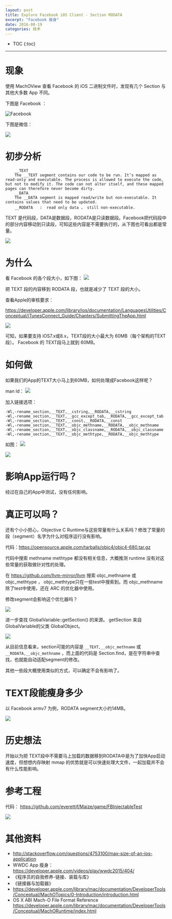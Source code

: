 ```yaml
---
layout: post
title: Explore Facebook iOS Client - Section RODATA
excerpt: "Facebook 瘦身"
date: 2016-08-19
categories: 技术
---
```

 
* TOC
{:toc}
---

# 现象

使用 MachOView 查看 Facebook 的 iOS 二进制文件时，发现有几个 Section 与其他大多数 App 不同。

下图是 Facebook ：

![Facebook](/media/14712760652964.jpg)

下图是微信：

![](/media/14712762093391.jpg)


# 初步分析

```
    __TEXT
    The __TEXT segment contains our code to be run. It’s mapped as read-only and executable. The process is allowed to execute the code, but not to modify it. The code can not alter itself, and these mapped pages can therefore never become dirty.
    __DATA
    The __DATA segment is mapped read/write but non-executable. It contains values that need to be updated.
    __RODATA   :  read only data ， still non-executable.
```

TEXT 是代码段，DATA是数据段，RODATA是只读数据段。Facebook把代码段中的部分内容移动到只读段，可知这些内容是不需要执行的，从下图也可看出都是常量。

![](/media/14712778296998.jpg)



# 为什么

看 Facebook 的各个段大小，如下图：
![](/media/14712790779062.jpg)

把 TEXT 段的内容移到 RODATA 段，也就是减少了 TEXT 段的大小。

查看Apple的审核要求：

https://developer.apple.com/library/ios/documentation/LanguagesUtilities/Conceptual/iTunesConnect_Guide/Chapters/SubmittingTheApp.html

![](/media/14712795366819.jpg)

可知，如果要支持 iOS7.x或8.x，TEXT段的大小最大为 60MB（每个架构的TEXT段）。 Facebook 的 TEXT段马上就到 60MB。

# 如何做

如果我们的App的TEXT大小马上到60MB，如何处理成Facebook这样呢？

man ld：
![](/media/14712799872260.jpg)

加入链接选项：

```
-Wl,-rename_section,__TEXT,__cstring,__RODATA,__cstring
-Wl,-rename_section,__TEXT,__gcc_except_tab,__RODATA,__gcc_except_tab
-Wl,-rename_section,__TEXT,__const,__RODATA,__const
-Wl,-rename_section,__TEXT,__objc_methname,__RODATA,__objc_methname
-Wl,-rename_section,__TEXT,__objc_classname,__RODATA,__objc_classname
-Wl,-rename_section,__TEXT,__objc_methtype,__RODATA,__objc_methtype
```

如图：
![](/media/14712804570512.jpg)

![](/media/14712804466103.jpg)

# 影响App运行吗？

经过在自己的App中测试，没有任何影响。

# 真正可以吗？

还有个小小担心，Objective C Runtime与这些常量有什么关系吗？修改了常量的段（segment）名字为什么对程序运行没有影响。

代码：https://opensource.apple.com/tarballs/objc4/objc4-680.tar.gz

代码中搜索 methname methtype 都没有相关信息，大概推测 runtime 没有对这些常量的获取做针对性的处理。

在 https://github.com/llvm-mirror/llvm 搜索 objc_methname 或 objc_methtype ， objc_methtype只在一些test中搜索到。而 objc_methname 除了test中使用，还在 ARC 的优化器中使用。

修改segment会影响这个优化器吗？

![](/media/14712826297536.jpg)

进一步查找 GlobalVariable::getSection() 的来源。
getSection 来自 GlobalVariable的父类 GlobalObject。

![](/media/14712828749695.jpg)

从目前信息看来，section可能的内容是 `__TEXT,__objc_methname` 或  `__RODATA,__objc_methname` ，而上面的代码是 Section.find，是在字符串中查找，也就能自动适配segment的修改。

其他一些段大概使用类似的方式，可以确定不会有影响了。

# TEXT段能瘦身多少

以 Facebook armv7 为例，RODATA segment大小约14MB。

![](/media/14713639408868.jpg)



# 历史想法

开始以为把 TEXT段中不需要马上加载的数据移到RODATA中是为了加快App启动速度，但想想内存映射 mmap 的优势就是可以快速处理大文件，一起加载并不会有什么性能影响。

# 参考工程

代码： https://github.com/everettjf/Maize/game/FBInjectableTest

![](/media/14717179771404.jpg)


# 其他资料

- http://stackoverflow.com/questions/4753100/max-size-of-an-ios-application
- WWDC App 瘦身： https://developer.apple.com/videos/play/wwdc2015/404/
- 《程序员的自我修养-链接、装载与库》
- 《链接器与加载器》
- https://developer.apple.com/library/mac/documentation/DeveloperTools/Conceptual/MachOTopics/0-Introduction/introduction.html
- OS X ABI Mach-O File Format Reference https://developer.apple.com/library/mac/documentation/DeveloperTools/Conceptual/MachORuntime/index.html











 


